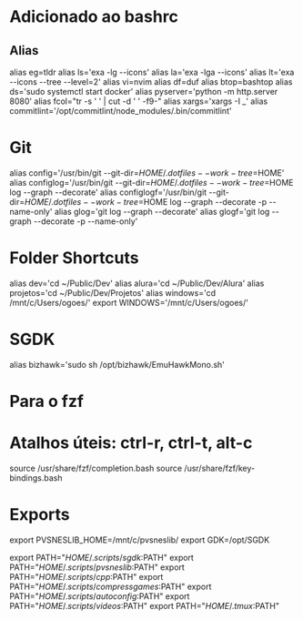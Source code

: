 # Adicionado ao bashrc

## Alias

alias eg=tldr
alias ls='exa -lg --icons'
alias la='exa -lga --icons'
alias lt='exa --icons --tree --level=2'
alias vi=nvim
alias df=duf
alias btop=bashtop
alias ds='sudo systemctl start docker'
alias pyserver='python -m http.server 8080'
alias fcol="tr -s ' ' | cut -d ' ' -f9-"
alias xargs='xargs -I \_'
alias commitlint='/opt/commitlint/node_modules/.bin/commitlint'

# Git

alias config='/usr/bin/git --git-dir=$HOME/.dotfiles --work-tree=$HOME'
alias configlog='/usr/bin/git --git-dir=$HOME/.dotfiles --work-tree=$HOME log --graph --decorate'
alias configlogf='/usr/bin/git --git-dir=$HOME/.dotfiles --work-tree=$HOME log --graph --decorate -p --name-only'
alias glog='git log --graph --decorate'
alias glogf='git log --graph --decorate -p --name-only'

# Folder Shortcuts

alias dev='cd ~/Public/Dev'
alias alura='cd \~/Public/Dev/Alura'
alias projetos='cd \~/Public/Dev/Projetos'
alias windows='cd /mnt/c/Users/ogoes/'
export WINDOWS='/mnt/c/Users/ogoes/'

# SGDK

alias bizhawk='sudo sh /opt/bizhawk/EmuHawkMono.sh'

# Para o fzf

# Atalhos úteis: ctrl-r, ctrl-t, alt-c

source /usr/share/fzf/completion.bash
source /usr/share/fzf/key-bindings.bash

# Exports

export PVSNESLIB_HOME=/mnt/c/pvsneslib/
export GDK=/opt/SGDK

export PATH="$HOME/.scripts/sgdk:$PATH"
export PATH="$HOME/.scripts/pvsneslib:$PATH"
export PATH="$HOME/.scripts/cpp:$PATH"
export PATH="$HOME/.scripts/compressgames:$PATH"
export PATH="$HOME/.scripts/autoconfig:$PATH"
export PATH="$HOME/.scripts/videos:$PATH"
export PATH="$HOME/.tmux:$PATH"
